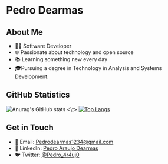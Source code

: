 # Pedro Dearmas

## About Me
- 👨‍💻 Software Developer
- 🌐 Passionate about technology and open source
- 📚 Learning something new every day
- 🎓Pursuing a degree in Technology in Analysis and Systems Development.

## GitHub Statistics

![Anurag's GitHub stats](https://github-readme-stats.vercel.app/api?username=PedroDearmas&theme=github_dark&show_icons=true)
<\t>
[![Top Langs](https://github-readme-stats.vercel.app/api/top-langs/?username=PedroDearmas&layout=compact)](https://github.com/anuraghazra/github-readme-stats)

## Get in Touch
- 📧 Email: Pedrodearmas1234@gmail.com
- 💼 LinkedIn: [Pedro Araujo Dearmas](https://www.linkedin.com/in/pedro-araujo-dearmas/)
- 🐦 Twitter: [@Pedro_4r4uj0](https://twitter.com/Pedro_4r4uj0)

<!-- Adicione mais informações pessoais, projetos e links de redes sociais conforme necessário -->
